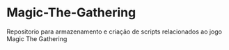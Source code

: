 # Magic-The-Gathering
Repositorio para armazenamento e criação de scripts relacionados ao jogo Magic The Gathering
